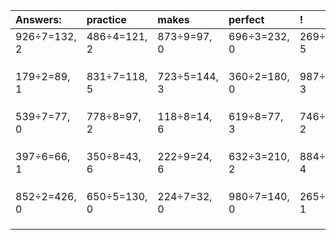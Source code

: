 | Answers: | practice | makes | perfect | ! |
| :--- | :--- | :--- | :--- | :--- |
| 926÷7=132, 2 | 486÷4=121, 2 | 873÷9=97, 0 | 696÷3=232, 0 | 269÷8=33, 5 | 
|   |   |   |   |   | 
|   |   |   |   |   | 
|   |   |   |   |   | 
| 179÷2=89, 1 | 831÷7=118, 5 | 723÷5=144, 3 | 360÷2=180, 0 | 987÷8=123, 3 | 
|   |   |   |   |   | 
|   |   |   |   |   | 
|   |   |   |   |   | 
| 539÷7=77, 0 | 778÷8=97, 2 | 118÷8=14, 6 | 619÷8=77, 3 | 746÷6=124, 2 | 
|   |   |   |   |   | 
|   |   |   |   |   | 
|   |   |   |   |   | 
| 397÷6=66, 1 | 350÷8=43, 6 | 222÷9=24, 6 | 632÷3=210, 2 | 884÷5=176, 4 | 
|   |   |   |   |   | 
|   |   |   |   |   | 
|   |   |   |   |   | 
| 852÷2=426, 0 | 650÷5=130, 0 | 224÷7=32, 0 | 980÷7=140, 0 | 265÷2=132, 1 | 
|   |   |   |   |   | 
|   |   |   |   |   | 
|   |   |   |   |   | 

